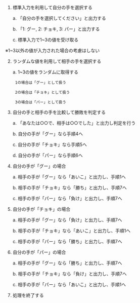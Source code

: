 1. 標準入力を利用して自分の手を選択する

    a. 「自分の手を選択してください」と出力する

    b. 「1: グー, 2: チョキ, 3: パー」と出力する

    c. 標準入力で1~3の値を受け取る

  ※1~3以外の値が入力された場合の考慮はしない

2. ランダムな値を利用して相手の手を選択する

    a. 1~3の値をランダムに取得する

        1の場合は「グー」として扱う

        2の場合は「チョキ」として扱う

        3の場合は「パー」として扱う

3. 自分の手と相手の手を比較して勝敗を判定する

    a. 「あなたは○○で、相手は○○でした」と出力し判定を行う

    b. 自分の手が「グー」なら手順4へ

    c. 自分の手が「チョキ」なら手順5へ

    d. 自分の手が「パー」なら手順6へ

4. 自分の手が「グー」の場合

    a. 相手の手が「グー」なら「あいこ」と出力し、手順1へ

    b. 相手の手が「チョキ」なら「勝ち」と出力し、手順7へ

    c. 相手の手が「パー」なら「負け」と出力し、手順7へ

5. 自分の手が「チョキ」の場合

    a. 相手の手が「グー」なら「負け」と出力し、手順7へ

    b. 相手の手が「チョキ」なら「あいこ」と出力し、手順1へ

    c. 相手の手が「パー」なら「勝ち」と出力し、手順7へ

6. 自分の手が「パー」の場合

    a. 相手の手が「グー」なら「勝ち」と出力し、手順7へ

    b. 相手の手が「チョキ」なら「負け」と出力し、手順7へ

    c. 相手の手が「パー」なら「あいこ」と出力し、手順1へ

7. 処理を終了する
